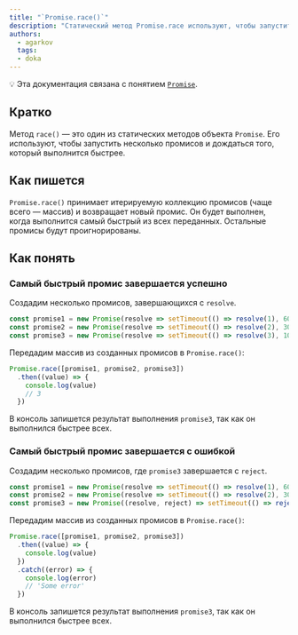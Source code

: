 ```yaml
---
title: "`Promise.race()`"
description: "Статический метод Promise.race используют, чтобы запустить несколько промисов и дождаться того, который выполнится быстрее."
authors:
  - agarkov
  tags:
  - doka
---
```


<aside>

💡 Эта документация связана с понятием [`Promise`](/js/promise/).

</aside>

## Кратко

Метод `race()` — это один из статических методов объекта `Promise`. Его используют, чтобы запустить несколько промисов и дождаться того, который выполнится быстрее.

## Как пишется

`Promise.race()` принимает итерируемую коллекцию промисов (чаще всего — массив) и возвращает новый промис.
Он будет выполнен, когда выполнится самый быстрый из всех переданных. Остальные промисы будут проигнорированы.

## Как понять

### Самый быстрый промис завершается успешно

Создадим несколько промисов, завершающихся с `resolve`.

```js
const promise1 = new Promise(resolve => setTimeout(() => resolve(1), 6000))
const promise2 = new Promise(resolve => setTimeout(() => resolve(2), 3000))
const promise3 = new Promise(resolve => setTimeout(() => resolve(3), 1000))
```

Передадим массив из созданных промисов в `Promise.race()`:

```js
Promise.race([promise1, promise2, promise3])
  .then((value) => {
    console.log(value)
    // 3
  })
```

В консоль запишется результат выполнения `promise3`, так как он выполнился быстрее всех.

### Самый быстрый промис завершается с ошибкой

Создадим несколько промисов, где `promise3` завершается с `reject`.

```js
const promise1 = new Promise(resolve => setTimeout(() => resolve(1), 6000))
const promise2 = new Promise(resolve => setTimeout(() => resolve(2), 3000))
const promise3 = new Promise((resolve, reject) => setTimeout(() => reject('Some error'), 1000))
```

Передадим массив из созданных промисов в `Promise.race()`:

```js
Promise.race([promise1, promise2, promise3])
  .then((value) => {
    console.log(value)
  })
  .catch((error) => {
    console.log(error)
    // 'Some error'
  })
```

В консоль запишется результат выполнения `promise3`, так как он выполнился быстрее всех.
